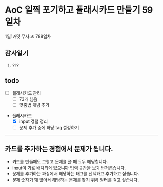 # AoC 일찍 포기하고 플래시카드 만들기 59일차

1일1커밋 무사고: 788일차

## 감사일기

1. ???

## todo

- [ ] 플래시카드 관리
  - [ ] 73개 남음
  - [ ] 맞춤법 개념 추가
- 플래시카드
  - [x] input 정렬 정리
  - [ ] 문제 추가 중에 해당 tag 설정하기

---

## 카드를 추가하는 경험에서 문제가 됩니다.

- 카드를 만들때도 그렇고 문제를 풀 때 모두 해당합니다. 
- input이 가로 배치되어 있으니까 입력 공간을 보기 번거롭습니다.
- 문제를 추가하는 과정에서 해당하는 태그를 선택하고 추가하고 싶습니다.
- 문제 숫자가 꽤 많아서 해당하는 문제를 찾기 위해 필터를 걸고 싶습니다.

